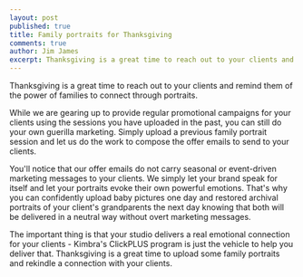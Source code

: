 ```yaml
---
layout: post
published: true
title: Family portraits for Thanksgiving
comments: true
author: Jim James
excerpt: Thanksgiving is a great time to reach out to your clients and remind them of the power of families to connect through portraits.
---
```


Thanksgiving is a great time to reach out to your clients and remind them of the power of families to connect through
portraits.

While we are gearing up to provide regular promotional campaigns for your clients using the sessions you have uploaded
in the past, you can still do your own guerilla marketing. Simply upload a previous family portrait session and let us
do the work to compose the offer emails to send to your clients.

You'll notice that our offer emails do not carry seasonal or event-driven marketing messages to your clients.
We simply let your brand speak for itself and let your portraits evoke their own powerful emotions. That's why you can
confidently upload baby pictures one day and restored archival portraits of your client's grandparents the next day
knowing that both will be delivered in a neutral way without overt marketing messages.

The important thing is that your studio delivers a real emotional connection for your clients - Kimbra's ClickPLUS program
is just the vehicle to help you deliver that. Thanksgiving is a great time to upload some family portraits and rekindle
a connection with your clients.
